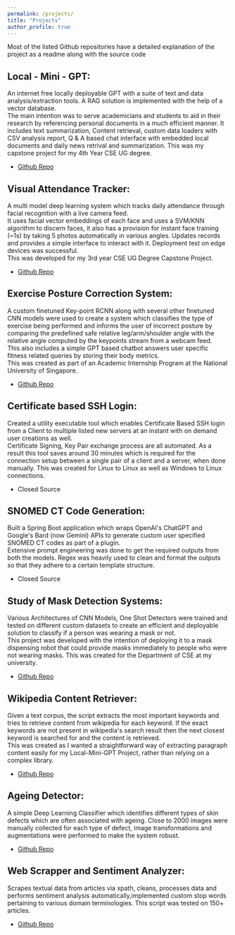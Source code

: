 ```yaml
---
permalink: /projects/
title: "Projects"
author_profile: true
---
```


Most of the listed Github repositories have a detailed explanation of the project as a readme along with the source code

## Local - Mini - GPT:
An internet free locally deployable GPT with a suite of text and data analysis/extraction tools. A RAG solution is implemented with the help of a vector database.  
The main intention was to serve academicians and students to aid in their research by referencing personal documents in a much efficient manner. It includes text summarization, Content retrieval, custom data loaders with CSV analysis report, Q & A based chat interface with embedded local documents and daily news retrival and summarization. 
This was my capstone project for my 4th Year CSE UG degree.
- [Github Repo](https://github.com/abhishekmani12/your-GPT) 

## Visual Attendance Tracker:
A multi model deep learning system which tracks daily attendance through facial recognition with a live camera feed.  
It uses facial vector embeddings of each face and uses a SVM/KNN algorithm to discern faces, it also has a provision for instant face training (~1s) by taking 5 photos automatically in various angles. Updates records and provides a simple interface to interact with it. Deployment test on edge devices was successful.  
This was developed for my 3rd year CSE UG Degree Capstone Project.
- [Github Repo](https://github.com/abhishekmani12/Visual_Attendance_Tracking) 

## Exercise Posture Correction System:
A custom finetuned Key-point RCNN along with several other finetuned CNN models were used to create a system which classifies the type of exercise being performed and informs the user of incorrect posture by comparing the predefined safe relative leg/arm/shoulder angle with the relative angle computed by the keypoints stream from a webcam feed.  
This also includes a simple GPT based chatbot answers user specific fitness related queries by storing their body metrics.  
This was created as part of an Academic Internship Program at the National University of Singapore.
- [Github Repo](https://github.com/abhishekmani12/Pose_Detection_System) 

## Certificate based SSH Login:
Created a utility executable tool which enables Certificate Based SSH login from a Client to multiple listed new servers at an instant with on demand user creations as well.  
Certificate Signing, Key Pair exchange process are all automated. As a result this tool saves around 30 minutes which is required for the connection setup between a single pair of a client and a server, when done manually. This was created for Linux to Linux as well as Windows to Linux connections. 
- Closed Source

## SNOMED CT Code Generation:
Built a Spring Boot application which wraps OpenAI's ChatGPT and Google's Bard (now Gemini) APIs to generate custom user specified SNOMED CT codes as part of a plugin.  
Extensive prompt engineering was done to get the required outputs from both the models. Regex was heavily used to clean and format the outputs so that they adhere to a certain template structure. 
- Closed Source

## Study of Mask Detection Systems:
Various Architectures of CNN Models, One Shot Detectors were trained and tested on different custom datasets to create an efficient and deployable solution to classify if a person was wearing a mask or not.  
This project was developed with the intention of deploying it to a mask dispensing robot that could provide masks immediately to people who were not wearing masks. This was created for the Department of CSE at my university.
- [Github Repo](https://github.com/abhishekmani12/Mask_Detector)

## Wikipedia Content Retriever:
Given a text corpus, the script extracts the most important keywords and tries to retrieve content from wikipedia for each keyword. If the exact keywords are not present in wikipedia's search result then the next closest keyword is searched for and the content is retrieved.  
This was created as I wanted a straightforward way of extracting paragraph content easily for my Local-Mini-GPT Project, rather than relying on a complex library.
- [Github Repo](https://github.com/abhishekmani12/Wiki-Content-Retriever) 

## Ageing Detector:
A simple Deep Learning Classifier which identifies different types of skin defects which are often associated with ageing. Close to 2000 images were manually collected for each type of defect, image transformations and augmentations  were performed to make the system robust.
- [Github Repo](https://github.com/abhishekmani12/Signs-of-Ageing) 


## Web Scrapper and Sentiment Analyzer:
Scrapes textual data from articles via xpath, cleans, processes data and performs sentiment analysis automatically,implemented custom stop words pertaining to various domain terminologies. This script was tested on 150+ articles.
- [Github Repo](https://github.com/abhishekmani12/Scrapping-and-Sentiment-Analysis) 

